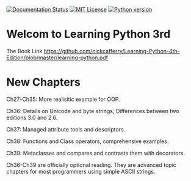  [![Documentation Status](https://readthedocs.org/projects/learning-python-from-scratch/badge/?version=latest)](https://learning-python-from-scratch.readthedocs.io/en/latest/?badge=latest)
 [![MIT License](https://img.shields.io/badge/license-MIT-blue.svg?style=flat)](http://choosealicense.com/licenses/mit/)
 [![Python version](https://img.shields.io/badge/python-3.7,3.8-brightgreen.svg)](https://www.python.org/)
 
 
 # Welcom to Learning Python 3rd

 The Book Link https://github.com/nickcafferry/Learning-Python-4th-Edition/blob/master/learning-python.pdf
 
 # New Chapters 
 
 Ch27-Ch35: More realisitic example for OOP.

 Ch36: Details on Unicode and byte strings; Differences between two editions 3.0 and 2.6.
 
 Ch37: Managed attribute tools and descriptors.
 
 Ch38: Functions and Class operators, comprehensive examples.
 
 Ch39: Metaclasses and compares and contrasts them with decorators.
 
 Ch36-Ch39 are officially optional reading. They are advanced topic chapters for most programmers using simple ASCII strings.
 
 

